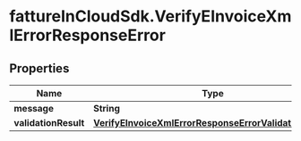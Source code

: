 # fattureInCloudSdk.VerifyEInvoiceXmlErrorResponseError

## Properties

Name | Type | Description | Notes
------------ | ------------- | ------------- | -------------
**message** | **String** |  | [optional] 
**validationResult** | [**VerifyEInvoiceXmlErrorResponseErrorValidationResult**](VerifyEInvoiceXmlErrorResponseErrorValidationResult.md) |  | [optional] 


